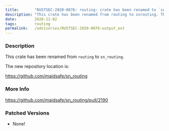 ```yaml
---
title:       "RUSTSEC-2020-0076: routing: crate has been renamed to `sn_routing`"
description: "This crate has been renamed from routing to snrouting. The new repository location is httpsgithub.commaidsafesnrouting"
date:        2020-11-02
tags:        routing
permalink:   /advisories/RUSTSEC-2020-0076:output_ext
---
```


### Description

This crate has been renamed from `routing` to `sn_routing`.

The new repository location is:

<https://github.com/maidsafe/sn_routing>

### More Info

<https://github.com/maidsafe/sn_routing/pull/2190>

### Patched Versions

- None!

